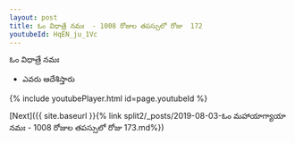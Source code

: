 ```yaml
---
layout: post
title: ఓం విధాత్రే నమః  - 1008 రోజుల తపస్సులో రోజు  172
youtubeId: HqEN_ju_1Vc
---
```

 
 
 ఓం విధాత్రే నమః  
 
 -  ఎవరు ఆదేశిస్తారు 
 
  
 
  
 
 
 
 
 
 


{% include youtubePlayer.html id=page.youtubeId %}
 
[Next]({{ site.baseurl }}{% link  split2/_posts/2019-08-03-ఓం మహాయాగ్యాయా నమః  - 1008 రోజుల తపస్సులో రోజు  173.md%})
 
